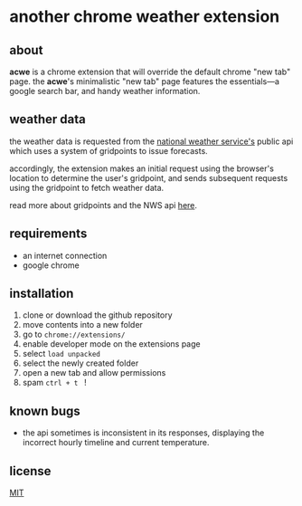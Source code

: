 # another chrome weather extension

## about

**acwe** is a chrome extension that will override the default chrome "new tab" page. the **acwe**'s minimalistic "new tab" page features the essentials—a google search bar, and handy weather information.

## weather data

the weather data is requested from the [national weather service's](https://www.weather.gov) public api which uses a system of gridpoints to issue forecasts. 

accordingly, the extension makes an initial request using the browser's location to determine the user's gridpoint, and sends subsequent requests using the gridpoint to fetch weather data.

read more about gridpoints and the NWS api [here](https://weather-gov.github.io/api/gridpoints).

## requirements 

- an internet connection
- google chrome

## installation

 1. clone or download the github repository
 2. move contents into a new folder
 3. go to `chrome://extensions/`
 4. enable developer mode on the extensions page
 5. select `load unpacked`
 6. select the newly created folder
 7. open a new tab and allow permissions
 8. spam `ctrl + t ` !

## known bugs

 - the api sometimes is inconsistent in its responses, displaying the incorrect hourly timeline and current temperature.

## license
[MIT](https://choosealicense.com/licenses/mit/)
